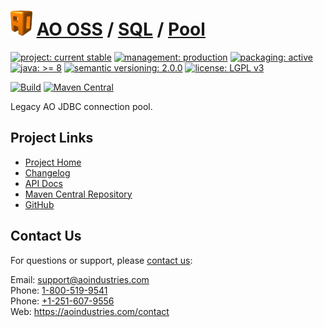 # [<img src="ao-logo.png" alt="AO Logo" width="35" height="40">](https://github.com/aoindustries) [AO OSS](https://github.com/aoindustries/ao-oss) / [SQL](https://github.com/aoindustries/ao-sql) / [Pool](https://github.com/aoindustries/ao-sql-pool)

[![project: current stable](https://oss.aoapps.com/ao-badges/project-current-stable.svg)](https://aoindustries.com/life-cycle#project-current-stable)
[![management: production](https://oss.aoapps.com/ao-badges/management-production.svg)](https://aoindustries.com/life-cycle#management-production)
[![packaging: active](https://oss.aoapps.com/ao-badges/packaging-active.svg)](https://aoindustries.com/life-cycle#packaging-active)  
[![java: &gt;= 8](https://oss.aoapps.com/ao-badges/java-8.svg)](https://docs.oracle.com/javase/8/docs/api/)
[![semantic versioning: 2.0.0](https://oss.aoapps.com/ao-badges/semver-2.0.0.svg)](http://semver.org/spec/v2.0.0.html)
[![license: LGPL v3](https://oss.aoapps.com/ao-badges/license-lgpl-3.0.svg)](https://www.gnu.org/licenses/lgpl-3.0)

[![Build](https://github.com/aoindustries/ao-sql-pool/workflows/Build/badge.svg?branch=master)](https://github.com/aoindustries/ao-sql-pool/actions?query=workflow%3ABuild)
[![Maven Central](https://maven-badges.herokuapp.com/maven-central/com.aoapps/ao-sql-pool/badge.svg)](https://maven-badges.herokuapp.com/maven-central/com.aoapps/ao-sql-pool)

Legacy AO JDBC connection pool.

## Project Links
* [Project Home](https://oss.aoapps.com/sql/pool/)
* [Changelog](https://oss.aoapps.com/sql/pool/changelog)
* [API Docs](https://oss.aoapps.com/sql/pool/apidocs/)
* [Maven Central Repository](https://search.maven.org/artifact/com.aoapps/ao-sql-pool)
* [GitHub](https://github.com/aoindustries/ao-sql-pool)

## Contact Us
For questions or support, please [contact us](https://aoindustries.com/contact):

Email: [support@aoindustries.com](mailto:support@aoindustries.com)  
Phone: [1-800-519-9541](tel:1-800-519-9541)  
Phone: [+1-251-607-9556](tel:+1-251-607-9556)  
Web: https://aoindustries.com/contact

